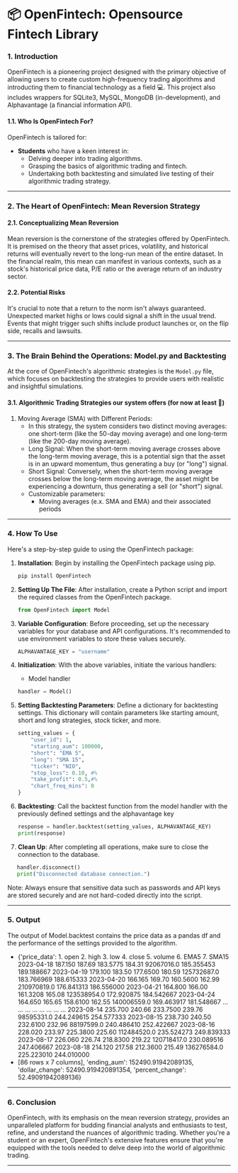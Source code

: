 # **📦 OpenFintech: Opensource Fintech Library**

### **1. Introduction**

OpenFintech is a pioneering project designed with the primary objective of allowing users to create custom high-frequency trading algorithms and introducting them to financial technology as a field 💻. This project also includes wrappers for SQLite3, MySQL, MongoDB (in-development), and Alphavantage (a financial information API)*.*

#### **1.1. Who Is OpenFintech For?**

OpenFintech is tailored for:

- **Students** who have a keen interest in:
  - Delving deeper into trading algorithms.
  - Grasping the basics of algorithmic trading and fintech.
  - Undertaking both backtesting and simulated live testing of their algorithmic trading strategy.

---

### **2. The Heart of OpenFintech: Mean Reversion Strategy**

#### **2.1. Conceptualizing Mean Reversion**

Mean reversion is the cornerstone of the strategies offered by OpenFintech. It is premised on the theory that asset prices, volatility, and historical returns will eventually revert to the long-run mean of the entire dataset. In the financial realm, this mean can manifest in various contexts, such as a stock's historical price data, P/E ratio or the average return of an industry sector.

#### **2.2. Potential Risks**

It's crucial to note that a return to the norm isn't always guaranteed. Unexpected market highs or lows could signal a shift in the usual trend. Events that might trigger such shifts include product launches or, on the flip side, recalls and lawsuits.

---

### **3. The Brain Behind the Operations: Model.py and Backtesting**

At the core of OpenFintech's algorithmic strategies is the `Model.py` file, which focuses on backtesting the strategies to provide users with realistic and insightful simulations.

#### **3.1. Algorithmic Trading Strategies our system offers (for now at least 👀)**

1. Moving Average (SMA) with Different Periods:
   - In this strategy, the system considers two distinct moving averages: one short-term (like the 50-day moving average) and one long-term (like the 200-day moving average).
   - Long Signal: When the short-term moving average crosses above the long-term moving average, this is a potential sign that the asset is in an upward momentum, thus generating a buy (or "long") signal.
   - Short Signal: Conversely, when the short-term moving average crosses below the long-term moving average, the asset might be experiencing a downturn, thus generating a sell (or "short") signal.
   - Customizable parameters:
     - Moving averages (e.x. SMA and EMA) and their associated periods

---

### **4. How To Use**

Here's a step-by-step guide to using the OpenFintech package:

1. **Installation**:
   Begin by installing the OpenFintech package using pip.

   ```bash
   pip install OpenFintech
   ```
2. **Setting Up The File**:
   After installation, create a Python script and import the required classes from the OpenFintech package.

   ```python
   from OpenFintech import Model
   ```
3. **Variable Configuration**:
   Before proceeding, set up the necessary variables for your database and API configurations. It's recommended to use environment variables to store these values securely.

   ```python
   ALPHAVANTAGE_KEY = "username"
   ```
4. **Initialization**:
   With the above variables, initiate the various handlers:

   - Model handler

   ```python
   handler = Model()
   ```
5. **Setting Backtesting Parameters**:
   Define a dictionary for backtesting settings. This dictionary will contain parameters like starting amount, short and long strategies, stock ticker, and more.

   ```python
   setting_values = {
       "user_id": 1,
       "starting_aum": 100000,
       "short": "EMA 5",
       "long": "SMA 15",
       "ticker": "NIO",
       "stop_loss": 0.10, #%
       "take_profit": 0.5,#%
       "chart_freq_mins": 0
   }
   ```
8. **Backtesting**:
   Call the backtest function from the model handler with the previously defined settings and the alphavantage key

   ```python
   response = handler.backtest(setting_values, ALPHAVANTAGE_KEY)
   print(response)
   ```
10. **Clean Up**:
    After completing all operations, make sure to close the connection to the database.

```python
   handler.disconnect()
   print("Disconnected database connection.")
```

Note: Always ensure that sensitive data such as passwords and API keys are stored securely and are not hard-coded directly into the script.

---

### **5. Output**

The output of Model.backtest contains the price data as a pandas df and the performance of the settings provided to the algorithm.

- {'price_data':             1. open  2. high    3. low  4. close    5. volume     6. EMA5    7. SMA15
  2023-04-18  187.150   187.69  183.5775    184.31   92067016.0  185.355453  189.188667
  2023-04-19  179.100   183.50  177.6500    180.59  125732687.0  183.766969  188.615333
  2023-04-20  166.165   169.70  160.5600    162.99  210970819.0  176.841313  186.556000
  2023-04-21  164.800   166.00  161.3208    165.08  123538954.0  172.920875  184.542667
  2023-04-24  164.650   165.65  158.6100    162.55  140006559.0  169.463917  181.548667
  ...             ...      ...       ...       ...          ...         ...         ...
  2023-08-14  235.700   240.66  233.7500    239.76   98595331.0  244.249615  254.577333
  2023-08-15  238.730   240.50  232.6100    232.96   88197599.0  240.486410  252.422667
  2023-08-16  228.020   233.97  225.3800    225.60  112484520.0  235.524273  249.839333
  2023-08-17  226.060   226.74  218.8300    219.22  120718417.0  230.089516  247.406667
  2023-08-18  214.120   217.58  212.3600    215.49  136276584.0  225.223010  244.010000 
- [86 rows x 7 columns], 'ending_aum': 152490.91942089135, 'dollar_change': 52490.919420891354, 'percent_change': 52.49091942089136}

---

### **6. Conclusion**

OpenFintech, with its emphasis on the mean reversion strategy, provides an unparalleled platform for budding financial analysts and enthusiasts to test, refine, and understand the nuances of algorithmic trading. Whether you're a student or an expert, OpenFintech's extensive features ensure that you're equipped with the tools needed to delve deep into the world of algorithmic trading.

---
